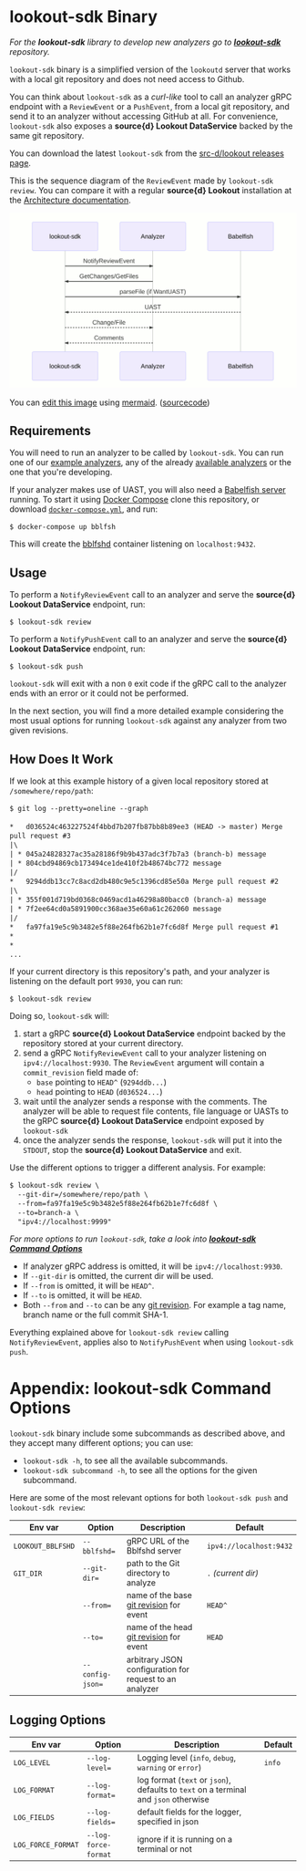 # lookout-sdk Binary

_For the **lookout-sdk** library to develop new analyzers go to [**lookout-sdk**](https://github.com/src-d/lookout-sdk) repository._

`lookout-sdk` binary is a simplified version of the `lookoutd` server that works with a local git repository and does not need access to Github.

You can think about `lookout-sdk` as a _curl-like_ tool to call an analyzer gRPC endpoint with a `ReviewEvent` or a `PushEvent`, from a local git repository, and send it to an analyzer without accessing GitHub at all. For convenience, `lookout-sdk` also exposes a **source{d} Lookout DataService** backed by the same git repository.

You can download the latest `lookout-sdk` from the [src-d/lookout releases page](https://github.com/src-d/lookout/releases).

This is the sequence diagram of the `ReviewEvent` made by `lookout-sdk review`. You can compare it with a regular **source{d} Lookout** installation at the [Architecture documentation](architecture.md).

![sequence diagram](assets/lookout-sdk-seq-diagram.png)

You can [edit this image](https://mermaidjs.github.io/mermaid-live-editor/#/edit/eyJjb2RlIjoic2VxdWVuY2VEaWFncmFtXG4gICAgcGFydGljaXBhbnQgc2RrIGFzIGxvb2tvdXQtc2RrXG4gICAgcGFydGljaXBhbnQgQW5hbHl6ZXJcbiAgICBwYXJ0aWNpcGFudCBCYWJlbGZpc2hcbiAgICBzZGstPj5BbmFseXplcjogTm90aWZ5UmV2aWV3RXZlbnRcbiAgICBBbmFseXplci0-PnNkazogR2V0Q2hhbmdlcy9HZXRGaWxlc1xuICAgIHNkay0-PkJhYmVsZmlzaDogcGFyc2VGaWxlIChpZiBXYW50VUFTVClcbiAgICBCYWJlbGZpc2gtLT4-c2RrOiBVQVNUXG4gICAgc2RrLS0-PkFuYWx5emVyOiBDaGFuZ2UvRmlsZVxuICAgIEFuYWx5emVyLS0-PnNkazogQ29tbWVudHNcbiIsIm1lcm1haWQiOnsidGhlbWUiOiJkZWZhdWx0In19) using [mermaid](https://mermaidjs.github.io). ([sourcecode](assets/lookout-sdk-seq-diagram.md))

## Requirements

You will need to run an analyzer to be called by `lookout-sdk`. You can run one of our [example analyzers](analyzers-examples.md), any of the already [available analyzers](../README.md#available-analyzers) or the one that you're developing.

If your analyzer makes use of UAST, you will also need a [Babelfish server](https://doc.bblf.sh/using-babelfish/getting-started.html) running.
To start it using [Docker Compose](https://docs.docker.com/compose/) clone this repository, or download [`docker-compose.yml`](../docker-compose.yml), and run:

```shell
$ docker-compose up bblfsh
```

This will create the [bblfshd](https://github.com/bblfsh/bblfshd) container listening on `localhost:9432`.


## Usage

To perform a `NotifyReviewEvent` call to an analyzer and serve the **source{d} Lookout DataService** endpoint, run:
```shell
$ lookout-sdk review
```

To perform a `NotifyPushEvent` call to an analyzer and serve the **source{d} Lookout DataService** endpoint, run:
```shell
$ lookout-sdk push
```

`lookout-sdk` will exit with a non `0` exit code if the gRPC call to the analyzer ends with an error or it could not be performed.

In the next section, you will find a more detailed example considering the most usual options for running `lookout-sdk` against any analyzer from two given revisions.


## How Does It Work

If we look at this example history of a given local repository stored at `/somewhere/repo/path`:

```shell
$ git log --pretty=oneline --graph

*   d036524c463227524f4bbd7b207fb87bb8b89ee3 (HEAD -> master) Merge pull request #3
|\  
| * 045a24828327ac35a28186f9b9b437adc3f7b7a3 (branch-b) message
| * 804cbd94869cb173494ce1de410f2b48674bc772 message
|/  
*   9294ddb13cc7c8acd2db480c9e5c1396cd85e50a Merge pull request #2
|\  
| * 355f001d719bd0368c0469acd1a46298a80bacc0 (branch-a) message
| * 7f2ee64cd0a5891900cc368ae35e60a61c262060 message
|/  
*   fa97fa19e5c9b3482e5f88e264fb62b1e7fc6d8f Merge pull request #1
*
*
...
```

If your current directory is this repository's path, and your analyzer is listening on the default port `9930`, you can run:
```shell
$ lookout-sdk review
```

Doing so, `lookout-sdk` will:

1. start a gRPC **source{d} Lookout DataService** endpoint backed by the repository stored at your current directory.
1. send a gRPC `NotifyReviewEvent` call to your analyzer listening on `ipv4://localhost:9930`. The `ReviewEvent` argument will contain a `commit_revision` field made of:
    * `base` pointing to `HEAD^` (`9294ddb...`)
    * `head` pointing to `HEAD` (`d036524...`)
1. wait until the analyzer sends a response with the comments. The analyzer will be able to request file contents, file language or UASTs to the gRPC **source{d} Lookout DataService** endpoint exposed by `lookout-sdk`
1. once the analyzer sends the response, `lookout-sdk` will put it into the `STDOUT`, stop the **source{d} Lookout DataService** and exit.

Use the different options to trigger a different analysis. For example:

```shell
$ lookout-sdk review \
  --git-dir=/somewhere/repo/path \
  --from=fa97fa19e5c9b3482e5f88e264fb62b1e7fc6d8f \
  --to=branch-a \
  "ipv4://localhost:9999"
```

_For more options to run `lookout-sdk`, take a look into [**lookout-sdk Command Options**](#appendix-lookout-sdk-command-options)_

- If analyzer gRPC address is omitted, it will be `ipv4://localhost:9930`.
- If `--git-dir` is omitted, the current dir will be used.
- If `--from` is omitted, it will be `HEAD^`.
- If `--to` is omitted, it will be `HEAD`.
- Both `--from` and `--to` can be any [git revision](https://git-scm.com/docs/gitrevisions#_specifying_revisions). For example a tag name, branch name or the full commit SHA-1.

Everything explained above for `lookout-sdk review` calling `NotifyReviewEvent`, applies also to `NotifyPushEvent` when using `lookout-sdk push`.


# Appendix: lookout-sdk Command Options

`lookout-sdk` binary include some subcommands as described above, and they accept many different options; you can use:
- `lookout-sdk -h`, to see all the available subcommands.
- `lookout-sdk subcommand -h`, to see all the options for the given subcommand.

Here are some of the most relevant options for both `lookout-sdk push` and `lookout-sdk review`:

| Env var | Option | Description | Default |
| --- | --- | --- | --- |
| `LOOKOUT_BBLFSHD` | `--bblfshd=` | gRPC URL of the Bblfshd server | `ipv4://localhost:9432` |
| `GIT_DIR` | `--git-dir=` | path to the Git directory to analyze | `.` _(current dir)_ |
| | `--from=` | name of the base [git revision](https://git-scm.com/docs/gitrevisions#_specifying_revisions) for event | `HEAD^` |
| | `--to=` | name of the head [git revision](https://git-scm.com/docs/gitrevisions#_specifying_revisions) for event | `HEAD` |
| | `--config-json=` | arbitrary JSON configuration for request to an analyzer | |

## Logging Options

| Env var | Option | Description | Default |
| --- | --- | --- | --- |
| `LOG_LEVEL` | `--log-level=` | Logging level (`info`, `debug`, `warning` or `error`) | `info` |
| `LOG_FORMAT`| `--log-format=` | log format (`text` or `json`), defaults to `text` on a terminal and `json` otherwise | |
| `LOG_FIELDS` | `--log-fields=` | default fields for the logger, specified in json | |
| `LOG_FORCE_FORMAT` | `--log-force-format` | ignore if it is running on a terminal or not | |
